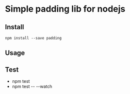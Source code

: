 # Simple padding lib for nodejs

## Install

``npm install --save padding``

## Usage

## Test

- npm test
- npm test -- --watch
